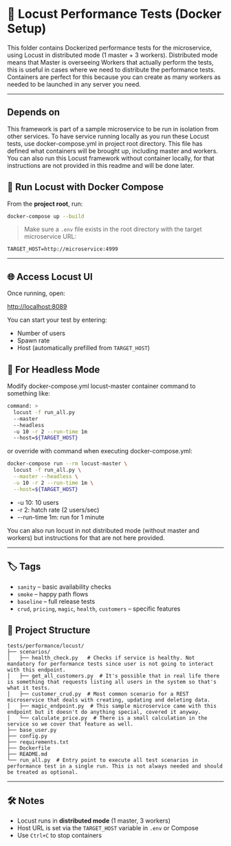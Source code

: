 # 🐛 Locust Performance Tests (Docker Setup)

This folder contains Dockerized performance tests for the microservice, using Locust in distributed mode (1 master + 3 workers).
Distributed mode means that Master is overseeing Workers that actually perform the tests, this is useful in cases where we need to distribute the performance tests. Containers are perfect for this because you can create as many workers as needed to be launched in any server you need.

---

## Depends on

This framework is part of a sample microservice to be run in isolation from other services. To have service running locally as you run these Locust tests, use docker-compose.yml in project root directory. This file has defined what containers will be brought up, including master and workers.
You can also run this Locust framework without container locally, for that instructions are not provided in this readme and will be done later.

## 🚀 Run Locust with Docker Compose

From the **project root**, run:

```bash
docker-compose up --build
```

> Make sure a `.env` file exists in the root directory with the target microservice URL:

```env
TARGET_HOST=http://microservice:4999
```

---

## 🌐 Access Locust UI

Once running, open:

[http://localhost:8089](http://localhost:8089)

You can start your test by entering:
- Number of users
- Spawn rate
- Host (automatically prefilled from `TARGET_HOST`)

## 🤖 For Headless Mode

Modify docker-compose.yml locust-master container command to something like:

```bash
command: >
  locust -f run_all.py
  --master
  --headless
  -u 10 -r 2 --run-time 1m
  --host=${TARGET_HOST}
```

or override with command when executing docker-compose.yml:

```bash
docker-compose run --rm locust-master \
  locust -f run_all.py \
  --master --headless \
  -u 10 -r 2 --run-time 1m \
  --host=${TARGET_HOST}
```

- -u 10: 10 users
- -r 2: hatch rate (2 users/sec)
- --run-time 1m: run for 1 minute

You can also run locust in not distributed mode (without master and workers) but instructions for that are not here provided.

---

## 🏷️ Tags

- `sanity` – basic availability checks
- `smoke` – happy path flows
- `baseline` – full release tests
- `crud`, `pricing`, `magic`, `health`, `customers` – specific features

## 📁 Project Structure

```
tests/performance/locust/
├── scenarios/
│   ├── health_check.py   # Checks if service is healthy. Not mandatory for performance tests since user is not going to interact with this endpoint.
│   ├── get_all_customers.py  # It's possible that in real life there is something that requests listing all users in the system so that's what it tests.
│   ├── customer_crud.py  # Most common scenario for a REST microservice that deals with creating, updating and deleting data.
│   ├── magic_endpoint.py  # This sample microservice came with this endpoint but it doesn't do anything special, covered it anyway.
│   └── calculate_price.py  # There is a small calculation in the service so we cover that feature as well.
├── base_user.py
├── config.py
├── requirements.txt
├── Dockerfile
├── README.md
└── run_all.py  # Entry point to execute all test scenarios in performance test in a single run. This is not always needed and should be treated as optional.
```

---

## 🛠️ Notes

- Locust runs in **distributed mode** (1 master, 3 workers)
- Host URL is set via the `TARGET_HOST` variable in `.env` or Compose
- Use `Ctrl+C` to stop containers
